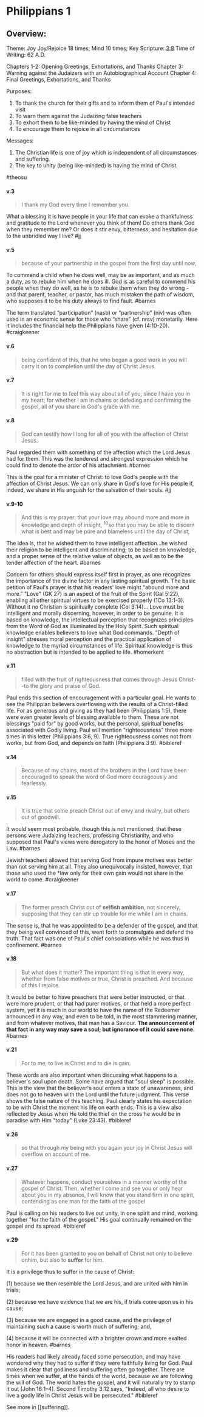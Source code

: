 # Philippians 1

## Overview:
Theme: Joy
Joy/Rejoice 18 times; Mind 10 times;
Key Scripture: [3:8](Philippians3#v.8-9)
Time of Writing: 62 A.D.

Chapters 1-2: Opening Greetings, Exhortations, and Thanks
Chapter 3: Warning against the Judaizers with an Autobiographical Account
Chapter 4: Final Greetings, Exhortations, and Thanks

Purposes:
1. To thank the church for their gifts and to inform them of Paul's intended visit
2. To warn them against the Judaizing false teachers
3. To exhort them to be like-minded by having the mind of Christ
4. To encourage them to rejoice in all circumstances

Messages:
1. The Christian life is one of joy which is independent of all circumstances and suffering.
2. The key to unity (being like-minded) is having the mind of Christ.


#theosu 

#### v.3
>I thank my God every time I remember you.

What a blessing it is have people in your life that can evoke a thankfulness and gratitude to the Lord whenever you think of them! Do others thank God when they remember me? Or does it stir envy, bitterness, and hesitation due to the unbridled way I live?
#jj 

#### v.5
>because of your partnership in the gospel from the first day until now,

To commend a child when he does well, may be as important, and as much a duty, as to rebuke him when he does ill. God is as careful to commend his people when they do well, as he is to rebuke them when they do wrong - and that parent, teacher, or pastor, has much mistaken the path of wisdom, who supposes it to be his duty always to find fault.
#barnes 

The term translated “participation” (nasb) or “partnership” (niv) was often used in an economic sense for those who “share” (cf. nrsv) monetarily. Here it includes the financial help the Philippians have given (4:10-20).
#craigkeener 

#### v.6
>being confident of this, that he who began a good work in you will carry it on to completion until the day of Christ Jesus.

#### v.7
>It is right for me to feel this way about all of you, since I have you in my heart; for whether I am in chains or defeding and confirming the gospel, all of you share in God's grace with me.

#### v.8
>God can testify how I long for all of you with the affection of Christ Jesus.

Paul regarded them with something of the affection which the Lord Jesus had for them. This was the tenderest and strongest expression which he could find to denote the ardor of his attachment.
#barnes 

This is the goal for a minister of Christ: to love God's people with the affection of Christ Jesus. We can only share in God's love for His people if, indeed, we share in His anguish for the salvation of their souls.
#jj 

#### v.9-10
>And this is my prayer: that your love may abound more and more in knowledge and depth of insight, <sup>10</sup>so that you may be able to discern what is best and may be pure and blameless until the day of Christ,

The idea is, that he wished them to have intelligent affection...he wished their religion to be intelligent and discriminating; to be based on knowledge, and a proper sense of the relative value of objects, as well as to be the tender affection of the heart.
#barnes 

Concern for others should express itself first in prayer, as one recognizes the importance of the divine factor in any lasting spiritual growth. The basic petition of Paul's prayer is that his readers' love might "abound more and more." "Love" (GK 27) is an aspect of the fruit of the Spirit (Gal 5:22), enabling all other spiritual virtues to be exercised properly (1Co 13:1-3). Without it no Christian is spiritually complete (Col 3:14)... Love must be intelligent and morally discerning, however, in order to be genuine. It is based on knowledge, the intellectual perception that recognizes principles from the Word of God as illuminated by the Holy Spirit. Such spiritual knowledge enables believers to love what God commands. "Depth of insight" stresses moral perception and the practical application of knowledge to the myriad circumstances of life. Spiritual knowledge is thus no abstraction but is intended to be applied to life.
#homerkent

#### v.11
>filled with the fruit of righteousness that comes through Jesus Christ--to the glory and praise of God.

Paul ends this section of encouragement with a particular goal. He wants to see the Philippian believers overflowing with the results of a Christ-filled life. For as generous and giving as they had been (Philippians 1:5), there were even greater levels of blessing available to them. These are not blessings "paid for" by good works, but the personal, spiritual benefits associated with Godly living. Paul will mention "righteousness" three more times in this letter (Philippians 3:6, 9). True righteousness comes not from works, but from God, and depends on faith (Philippians 3:9).
#bibleref 

#### v.14
>Because of my chains, most of the brothers in the Lord have been encouraged to speak the word of God more courageously and fearlessly.

#### v.15
>It is true that some preach Christ out of envy and rivalry, but others out of goodwill.

It would seem most probable, though this is not mentioned, that these persons were Judaizing teachers, professing Christianity, and who supposed that Paul's views were derogatory to the honor of Moses and the Law.
#barnes 

Jewish teachers allowed that serving God from impure motives was better than not serving him at all. They also unequivocally insisted, however, that those who used the \*law only for their own gain would not share in the world to come.
#craigkeener 

#### v.17
>The former preach Christ out of **selfish ambition**, not sincerely, supposing that they can stir up trouble for me while I am in chains.

The sense is, that he was appointed to be a defender of the gospel, and that they being well convinced of this, went forth to promulgate and defend the truth. That fact was one of Paul's chief consolations while he was thus in confinement.
#barnes 

#### v.18
>But what does it matter? The important thing is that in every way, whether from false motives or true, Christ is preached. And because of this I rejoice.

It would be better to have preachers that were better instructed, or that were more prudent, or that had purer motives, or that held a more perfect system, yet it is much in our world to have the name of the Redeemer announced in any way, and even to be told, in the most stammering manner, and from whatever motives, that man has a Saviour. **The announcement of that fact in any way may save a soul; but ignorance of it could save none.**
#barnes 

#### v.21
>For to me, to live is Christ and to die is gain.

These words are also important when discussing what happens to a believer's soul upon death. Some have argued that "soul sleep" is possible. This is the view that the believer's soul enters a state of unawareness, and does not go to heaven with the Lord until the future judgment. This verse shows the false nature of this teaching. Paul clearly states his expectation to be with Christ the moment his life on earth ends. This is a view also reflected by Jesus when He told the thief on the cross he would be in paradise with Him "today" (Luke 23:43).
#bibleref 

#### v.26
>so that through my being with you again your joy in Christ Jesus will overflow on account of me.

#### v.27
>Whatever happens, conduct yourselves in a manner worthy of the gospel of Christ. Then, whether I come and see you or only hear about you in my absence, I will know that you stand firm in one spirit, contending as one man for the faith of the gospel

Paul is calling on his readers to live out unity, in one spirit and mind, working together "for the faith of the gospel." His goal continually remained on the gospel and its spread.
#bibleref 

#### v.29
> For it has been granted to you on behalf of Christ not only to believe onhim, but also to **suffer** for him.

It is a privilege thus to suffer in the cause of Christ:

(1) because we then resemble the Lord Jesus, and are united with him in trials;

(2) because we have evidence that we are his, if trials come upon us in his cause;

(3) because we are engaged in a good cause, and the privilege of maintaining such a cause is worth much of suffering; and,

(4) because it will be connected with a brighter crown and more exalted honor in heaven.
#barnes 

His readers had likely already faced some persecution, and may have wondered why they had to suffer if they were faithfully living for God. Paul makes it clear that godliness and suffering often go together. There are times when we suffer, at the hands of the world, because we are following the will of God. The world hates the gospel, and it will naturally try to stamp it out (John 16:1–4). Second Timothy 3:12 says, "Indeed, all who desire to live a godly life in Christ Jesus will be persecuted."
#bibleref 

See more in [[suffering]].
